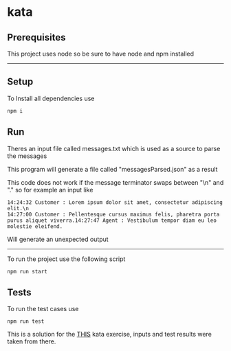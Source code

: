 # kata

## Prerequisites

This project uses node so be sure to have node and npm installed

---
## Setup

To Install all dependencies use
```
npm i
```

## Run

Theres an input file called messages.txt which is used as a source to parse the messages

This program will generate a file called "messagesParsed.json" as a result

This code does not work if the message terminator swaps between "\n" and "." so for example an input like 
```
14:24:32 Customer : Lorem ipsum dolor sit amet, consectetur adipiscing elit.\n
14:27:00 Customer : Pellentesque cursus maximus felis, pharetra porta purus aliquet viverra.14:27:47 Agent : Vestibulum tempor diam eu leo molestie eleifend.
```
Will generate an unexpected output

---
To run the project use the following script

```
npm run start
```

## Tests

To run the test cases use

```
npm run test
```
This is a solution for the [THIS](https://github.com/wonderflow-bv/parse-chat-kata/blob/master/ASSIGNMENT.md) kata exercise, inputs and test results were taken from there.
